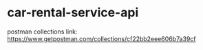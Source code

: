 # car-rental-service-api

postman collections link:
https://www.getpostman.com/collections/cf22bb2eee606b7a39cf
